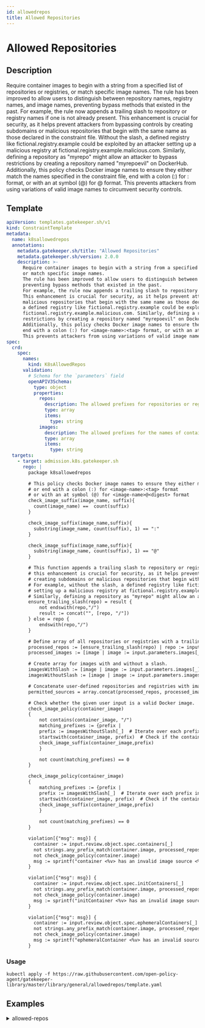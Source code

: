 ```yaml
---
id: allowedrepos
title: Allowed Repositories
---
```


# Allowed Repositories

## Description
Require container images to begin with a string from a specified list of repositories or registries, or match specific image names.  The rule has been improved to allow users to distinguish between repository names, registry names, and image names, preventing bypass methods that existed in the past. For example, the rule now appends a trailing slash to repository or registry names if one is not already present. This enhancement is crucial for security, as it helps prevent attackers from bypassing controls by creating subdomains or malicious repositories that begin with the same name as those declared in the constraint file. Without the slash, a defined registry like fictional.registry.example could be exploited by an attacker setting up a malicious registry at fictional.registry.example.malicious.com. Similarly, defining a repository as "myrepo" might allow an attacker to bypass restrictions by creating a repository named "myrepoevil" on DockerHub. Additionally, this policy checks Docker image names to ensure they either match the names specified in the constraint file, end with a colon (:) for <image-name>:<tag> format, or with an at symbol (@) for <image-name>@<digest> format. This prevents attackers from using variations of valid image names to circumvent security controls.

## Template
```yaml
apiVersion: templates.gatekeeper.sh/v1
kind: ConstraintTemplate
metadata:
  name: k8sallowedrepos
  annotations:
    metadata.gatekeeper.sh/title: "Allowed Repositories"
    metadata.gatekeeper.sh/version: 2.0.0
    description: >-
      Require container images to begin with a string from a specified list of repositories or registries,
      or match specific image names. 
      The rule has been improved to allow users to distinguish between repository names, registry names, and image names,
      preventing bypass methods that existed in the past.
      For example, the rule now appends a trailing slash to repository or registry names if one is not already present.
      This enhancement is crucial for security, as it helps prevent attackers from bypassing controls by creating subdomains or
      malicious repositories that begin with the same name as those declared in the constraint file. Without the slash,
      a defined registry like fictional.registry.example could be exploited by an attacker setting up a malicious registry at
      fictional.registry.example.malicious.com. Similarly, defining a repository as "myrepo" might allow an attacker to bypass
      restrictions by creating a repository named "myrepoevil" on DockerHub.
      Additionally, this policy checks Docker image names to ensure they either match the names specified in the constraint file,
      end with a colon (:) for <image-name>:<tag> format, or with an at symbol (@) for <image-name>@<digest> format.
      This prevents attackers from using variations of valid image names to circumvent security controls.
spec:
  crd:
    spec:
      names:
        kind: K8sAllowedRepos
      validation:
        # Schema for the `parameters` field
        openAPIV3Schema:
          type: object
          properties:
            repos:
              description: The allowed prefixes for repositories or registries of a container image.
              type: array
              items:
                type: string
            images:
              description: The allowed prefixes for the names of container images.
              type: array
              items:
                type: string
  targets:
    - target: admission.k8s.gatekeeper.sh
      rego: |
        package k8sallowedrepos

        # This policy checks Docker image names to ensure they either match the names specified in the constraint file
        # or end with a colon (:) for <image-name>:<tag> format
        # or with an at symbol (@) for <image-name>@<digest> format
        check_image_suffix(image_name, suffix){
          count(image_name) ==  count(suffix)
        }

        check_image_suffix(image_name,suffix){
          substring(image_name, count(suffix), 1) == ":"
        }

        check_image_suffix(image_name,suffix){
          substring(image_name, count(suffix), 1) == "@"
        }

        # This function appends a trailing slash to repository or registry names if one is not already present.
        # this enhancement is crucial for security, as it helps prevent attackers from bypassing controls by
        # creating subdomains or malicious repositories that begin with the same name as those declared in the constraint file.
        # For example, without the slash, a defined registry like fictional.registry.example could be exploited by an attacker
        # setting up a malicious registry at fictional.registry.example.malicious.com.
        # Similarly, defining a repository as "myrepo" might allow an attacker to bypass restrictions by creating a repository named "myrepoevil" on DockerHub.
        ensure_trailing_slash(repo) = result {
            not endswith(repo,"/")
            result := concat("", [repo, "/"])
        } else = repo {
            endswith(repo,"/")
        }

        # Define array of all repositories or registries with a trailing slash.
        processed_repos := [ensure_trailing_slash(repo) | repo := input.parameters.repos[_]]
        processed_images := [image | image := input.parameters.images[_]]

        # Create array for images with and without a slash.
        imagesWithSlash := [image | image := input.parameters.images[_]; contains(image, "/")]
        imagesWithoutSlash := [image | image := input.parameters.images[_]; not contains(image, "/")]

        # Concatenate user-defined repositories and registries with images to define permitted sources
        permitted_sources = array.concat(processed_repos, processed_images)

        # Check whether the given user input is a valid Docker image.
        check_image_policy(container_image)
        {
            not contains(container_image, "/")
            matching_prefixes := {prefix |
            prefix := imagesWithoutSlash[_]  # Iterate over each prefix in the list
            startswith(container_image, prefix)  # Check if the container_image starts with this prefix
            check_image_suffix(container_image,prefix)
            }

            not count(matching_prefixes) == 0
        }

        check_image_policy(container_image)
        {
            matching_prefixes := {prefix |
            prefix := imagesWithSlash[_]  # Iterate over each prefix in the list
            startswith(container_image, prefix)  # Check if the container_image starts with this prefix
            check_image_suffix(container_image,prefix)
            }
          
            not count(matching_prefixes) == 0
        }

        violation[{"msg": msg}] {
          container := input.review.object.spec.containers[_]
          not strings.any_prefix_match(container.image, processed_repos)
          not check_image_policy(container.image)
          msg := sprintf("container <%v> has an invalid image source <%v>, allowed sources are <%v>", [container.name, container.image, permitted_sources])
        }

        violation[{"msg": msg}] {
          container := input.review.object.spec.initContainers[_]
          not strings.any_prefix_match(container.image, processed_repos)
          not check_image_policy(container.image)
          msg := sprintf("initContainer <%v> has an invalid image source <%v>, allowed sources are <%v> ", [container.name, container.image, permitted_sources])
        }

        violation[{"msg": msg}] {
          container := input.review.object.spec.ephemeralContainers[_]
          not strings.any_prefix_match(container.image, processed_repos)
          not check_image_policy(container.image)
          msg := sprintf("ephemeralContainer <%v> has an invalid source repo <%v>, allowed sources are <%v>", [container.name, container.image, permitted_sources])
        }

```

### Usage
```shell
kubectl apply -f https://raw.githubusercontent.com/open-policy-agent/gatekeeper-library/master/library/general/allowedrepos/template.yaml
```
## Examples
<details>
<summary>allowed-repos</summary>

<details>
<summary>constraint</summary>

```yaml
apiVersion: constraints.gatekeeper.sh/v1beta1
kind: K8sAllowedRepos
metadata:
  name: repo-is-openpolicyagent
spec:
  match:
    kinds:
      - apiGroups: [""]
        kinds: ["Pod"]
    namespaces:
      - "default"
  parameters:
    repos:
      - "openpolicyagent/"
      - "myregistry.azurecr.io"
      - "mydockerhub"
    images:
      - "ubuntu"
      - "123456789123.dkr.ecr.eu-west-1.amazonaws.com/postgres"

```

Usage

```shell
kubectl apply -f https://raw.githubusercontent.com/open-policy-agent/gatekeeper-library/master/library/general/allowedrepos/samples/repo-must-be-openpolicyagent/constraint.yaml
```

</details>

<details>
<summary>example-allowed</summary>

```yaml
apiVersion: v1
kind: Pod
metadata:
  name: opa-allowed
spec:
  containers:
    - name: opa
      image: openpolicyagent/opa:0.9.2
      args:
        - "run"
        - "--server"
        - "--addr=localhost:8080"
      resources:
        limits:
          cpu: "100m"
          memory: "30Mi"
    - name: opa
      image: ubuntu:latest
      resources:
        limits:
          cpu: "200m"
          memory: "50Mi"
```

Usage

```shell
kubectl apply -f https://raw.githubusercontent.com/open-policy-agent/gatekeeper-library/master/library/general/allowedrepos/samples/repo-must-be-openpolicyagent/example_allowed.yaml
```

</details>
<details>
<summary>example-allowed-images</summary>

```yaml
apiVersion: v1
kind: Pod
metadata:
  name: opa-allowed
spec:
  containers:
    - name: image
      image: ubuntu
      resources:
        limits:
          cpu: "100m"
          memory: "30Mi"
    - name: image_with_digest
      image: ubuntu@sha256:26c68657ccce2cb0a31b330cb0be2b5e108d467f641c62e13ab40cbec258c68d
      resources:
        limits:
          cpu: "200m"
          memory: "50Mi"
    - name: image_with_version
      image: ubuntu:20.04
      resources:
        limits:
          cpu: "200m"
          memory: "50Mi"

```

Usage

```shell
kubectl apply -f https://raw.githubusercontent.com/open-policy-agent/gatekeeper-library/master/library/general/allowedrepos/samples/repo-must-be-openpolicyagent/example_allowed_images.yaml
```

</details>
<details>
<summary>container-disallowed</summary>

```yaml
apiVersion: v1
kind: Pod
metadata:
  name: nginx-disallowed
spec:
  containers:
    - name: nginx
      image: nginx
      resources:
        limits:
          cpu: "100m"
          memory: "30Mi"

```

Usage

```shell
kubectl apply -f https://raw.githubusercontent.com/open-policy-agent/gatekeeper-library/master/library/general/allowedrepos/samples/repo-must-be-openpolicyagent/example_disallowed_container.yaml
```

</details>
<details>
<summary>initcontainer-disallowed</summary>

```yaml
apiVersion: v1
kind: Pod
metadata:
  name: nginx-disallowed
spec:
  initContainers:
    - name: nginxinit
      image: nginx
      resources:
        limits:
          cpu: "100m"
          memory: "30Mi"
  containers:
    - name: opa
      image: openpolicyagent/opa:0.9.2
      args:
        - "run"
        - "--server"
        - "--addr=localhost:8080"
      resources:
        limits:
          cpu: "100m"
          memory: "30Mi"

```

Usage

```shell
kubectl apply -f https://raw.githubusercontent.com/open-policy-agent/gatekeeper-library/master/library/general/allowedrepos/samples/repo-must-be-openpolicyagent/example_disallowed_initcontainer.yaml
```

</details>
<details>
<summary>both-disallowed</summary>

```yaml
apiVersion: v1
kind: Pod
metadata:
  name: nginx-disallowed
spec:
  initContainers:
  - name: nginxinit
    image: nginx
    resources:
      limits:
        cpu: "100m"
        memory: "30Mi"
  containers:
    - name: nginx
      image: nginx
      resources:
        limits:
          cpu: "100m"
          memory: "30Mi"

```

Usage

```shell
kubectl apply -f https://raw.githubusercontent.com/open-policy-agent/gatekeeper-library/master/library/general/allowedrepos/samples/repo-must-be-openpolicyagent/example_disallowed_both.yaml
```

</details>
<details>
<summary>all-disallowed</summary>

```yaml
apiVersion: v1
kind: Pod
metadata:
  name: nginx-disallowed
spec:
  initContainers:
  - name: nginx
    image: nginx
    resources:
      limits:
        cpu: "100m"
        memory: "30Mi"
  containers:
    - name: nginx
      image: nginx
      resources:
        limits:
          cpu: "100m"
          memory: "30Mi"
  ephemeralContainers:
    - name: nginx
      image: nginx
      resources:
        limits:
          cpu: "100m"
          memory: "30Mi"

```

Usage

```shell
kubectl apply -f https://raw.githubusercontent.com/open-policy-agent/gatekeeper-library/master/library/general/allowedrepos/samples/repo-must-be-openpolicyagent/disallowed_all.yaml
```

</details>
<details>
<summary>disallowed-repository-and-registry</summary>

```yaml
apiVersion: v1
kind: Pod
metadata:
  name: registry-repository-disallowed
spec:
  containers:
    - name: image-1-malicious-registry-disallow
      image: myregistry.azurecr.io.malicious.com/malicious-image
      resources:
        limits:
          cpu: "100m"
          memory: "30Mi"
    - name: image-2-registry-allow
      image: myregistry.azurecr.io/nginx
      resources:
        limits:
          cpu: "200m"
          memory: "50Mi"
    - name: image-3-malicious-image-with-registry-disallow
      image: mydockerhubmalicious/python
      resources:
        limits:
          cpu: "50m"
          memory: "10Mi"
    - name: image-4-image-with-registry-allow
      image: mydockerhub/python
      resources:
        limits:
          cpu: "50m"
          memory: "10Mi"

```

Usage

```shell
kubectl apply -f https://raw.githubusercontent.com/open-policy-agent/gatekeeper-library/master/library/general/allowedrepos/samples/repo-must-be-openpolicyagent/example_disallowed_registry_and_repository.yaml
```

</details>
<details>
<summary>disallowed-repository-images</summary>

```yaml
apiVersion: v1
kind: Pod
metadata:
  name: registry-repository-disallowed
spec:
  containers:
    - name: image-1-malicious-basic-image-disallow
      image: ubuntumalicious
      resources:
        limits:
          cpu: "100m"
          memory: "30Mi"
    - name: image-2-basic-image-allow
      image: ubuntu:latest
      resources:
        limits:
          cpu: "200m"
          memory: "50Mi"
    - name: image-3-malicious-image-with-registry-disallow
      image: 123456789123.dkr.ecr.eu-west-1.amazonaws.com/postgresmalicious
      resources:
        limits:
          cpu: "50m"
          memory: "10Mi"
    - name: image-4-image-with-registry-allow
      image: 123456789123.dkr.ecr.eu-west-1.amazonaws.com/postgres
      resources:
        limits:
          cpu: "50m"
          memory: "10Mi"

```

Usage

```shell
kubectl apply -f https://raw.githubusercontent.com/open-policy-agent/gatekeeper-library/master/library/general/allowedrepos/samples/repo-must-be-openpolicyagent/example_disallowed_images.yaml
```

</details>


</details>